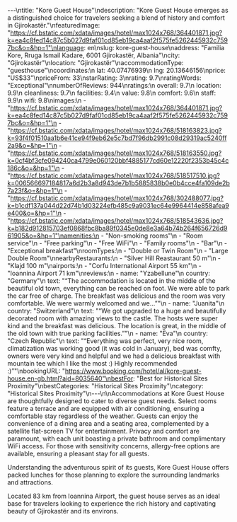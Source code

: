 ---\ntitle: "Kore Guest House"\ndescription: "Kore Guest House emerges as a distinguished choice for travelers seeking a blend of history and comfort in Gjirokastër."\nfeaturedImage: "https://cf.bstatic.com/xdata/images/hotel/max1024x768/364401871.jpg?k=ea4c8fed14c87c5b027d9faf01cd85eb19ca4aaf2f575fe5262445932c7597bc&o=&hp=1"\nlanguage: en\nslug: kore-guest-house\naddress: "Familia Kore, Rruga Ismail Kadare, 6001 Gjirokastër, Albania"\ncity: "Gjirokastër"\nlocation: "Gjirokastër"\naccommodationType: "guesthouse"\ncoordinates:\n  lat: 40.07476939\n  lng: 20.13646156\nprice: "US$33"\npriceFrom: 33\nstarRating: 3\nrating: 9.7\nratingWords: "Exceptional"\nnumberOfReviews: 944\nratings:\n  overall: 9.7\n  location: 9.9\n  cleanliness: 9.7\n  facilities: 9.4\n  value: 9.8\n  comfort: 9.6\n  staff: 9.9\n  wifi: 9.8\nimages:\n  - "https://cf.bstatic.com/xdata/images/hotel/max1024x768/364401871.jpg?k=ea4c8fed14c87c5b027d9faf01cd85eb19ca4aaf2f575fe5262445932c7597bc&o=&hp=1"\n  - "https://cf.bstatic.com/xdata/images/hotel/max1024x768/518163823.jpg?k=93f4f01510aa1b6e41ce94f9eb62e5c7bd7f96db2991c08d29319ac5240ff2a9&o=&hp=1"\n  - "https://cf.bstatic.com/xdata/images/hotel/max1024x768/518163550.jpg?k=0cf4bf3cfe094240ca4799e060120bbf4885177cd60e12220f2353b45c4c186c&o=&hp=1"\n  - "https://cf.bstatic.com/xdata/images/hotel/max1024x768/518517510.jpg?k=006566697184817a6d2b3a8d943de7b1b5885838b0e0b4cce4fa109de2b7a23f&o=&hp=1"\n  - "https://cf.bstatic.com/xdata/images/hotel/max1024x768/302488077.jpg?k=b1cdf137a044d22d74b1d03224efb485c9a9031ec64e9964414e858afea9e400&o=&hp=1"\n  - "https://cf.bstatic.com/xdata/images/hotel/max1024x768/518543636.jpg?k=b182d912815703ef0868fbc8ba89f0345e0de8e3a64b74b264f656726d961905&o=&hp=1"\namenities:\n  - "Non-smoking rooms"\n  - "Room service"\n  - "Free parking"\n  - "Free WiFi"\n  - "Family rooms"\n  - "Bar"\n  - "Exceptional breakfast"\nroomTypes:\n  - "Double or Twin Room"\n  - "Large Double Room"\nnearbyRestaurants:\n  - "Silver Hill Reastaurant 50 m"\n  - "Klajd 100 m"\nairports:\n  - "Corfu International Airport 55 km"\n  - "Ioannina Airport 71 km"\nreviews:\n  - name: "Yzabellune"\n    country: "Germany"\n    text: "“The accommodation is located in the middle of the beautiful old town, everything can be reached on foot. We were able to park the car free of charge. The breakfast was delicious and the room was very comfortable. We were warmly welcomed and we...”"\n  - name: "Juanita"\n    country: "Switzerland"\n    text: "“We got upgraded to a huge and beautifully decorated room with amazing views to the castle. The hosts were super kind and the breakfast was delicious. The location is great, in the middle of the old town with true parking facilities.”"\n  - name: "Eva"\n    country: "Czech Republic"\n    text: "“Everything was perfect, very nice room, climatization was working good (it was cold in January), bed was comfty, owners were very kind and helpful and we had a delicious breakfast with mountain tee which I like the most :) Highly recommended :)”"\nbookingURL: "https://www.booking.com/hotel/al/kore-guest-house.en-gb.html?aid=8035640"\nbestFor: "Best for Historical Sites Proximity"\nbestCategories: "Historical Sites Proximity"\ncategory: "Historical Sites Proximity"\n---\n\nAccommodations at Kore Guest House are thoughtfully designed to cater to diverse guest needs. Select rooms feature a terrace and are equipped with air conditioning, ensuring a comfortable stay regardless of the weather. Guests can enjoy the convenience of a dining area and a seating area, complemented by a satellite flat-screen TV for entertainment. Privacy and comfort are paramount, with each unit boasting a private bathroom and complimentary WiFi access. For those with sensitivity concerns, allergy-free options are available, ensuring a pleasant stay for all guests.

Understanding the adventurous spirit of its guests, Kore Guest House offers packed lunches for those planning to explore the surrounding landmarks and attractions. 

Located 83 km from Ioannina Airport, the guest house serves as an ideal base for travelers looking to experience the rich history and captivating beauty of Gjirokastër and its environs.